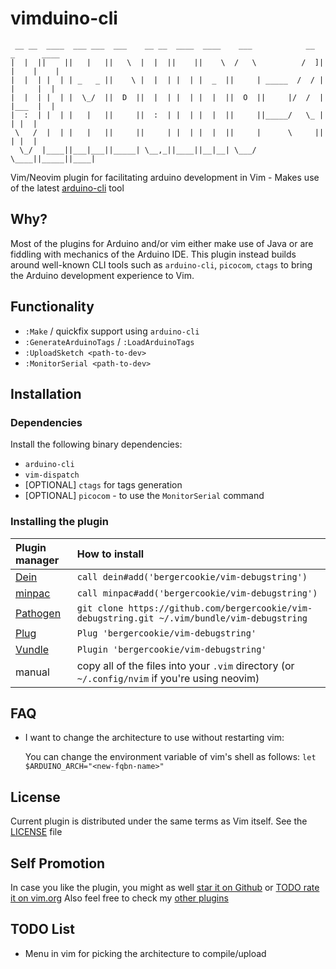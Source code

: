 # vimduino-cli

```
 __ __  ____  ___ ___  ___    __ __  ____  ____    ___            __  _      ____
|  |  ||    ||   |   ||   \  |  |  ||    ||    \  /   \          /  ]| |    |    |
|  |  | |  | | _   _ ||    \ |  |  | |  | |  _  ||     | _____  /  / | |     |  |
|  |  | |  | |  \_/  ||  D  ||  |  | |  | |  |  ||  O  ||     |/  /  | |___  |  |
|  :  | |  | |   |   ||     ||  :  | |  | |  |  ||     ||_____/   \_ |     | |  |
 \   /  |  | |   |   ||     ||     | |  | |  |  ||     |      \     ||     | |  |
  \_/  |____||___|___||_____| \__,_||____||__|__| \___/        \____||_____||____|
```

Vim/Neovim plugin for facilitating arduino development in Vim - Makes use of the
latest [arduino-cli](https://github.com/arduino/arduino-cli) tool

## Why?

Most of the plugins for Arduino and/or vim either make use of Java or are
fiddling with mechanics of the Arduino IDE. This plugin instead builds around
well-known CLI tools such as `arduino-cli`, `picocom`, `ctags` to bring the
Arduino development experience to Vim.

## Functionality

- `:Make` / quickfix support using `arduino-cli`
- `:GenerateArduinoTags` / `:LoadArduinoTags`
- `:UploadSketch <path-to-dev>`
- `:MonitorSerial <path-to-dev>`

## Installation

### Dependencies

Install the following binary dependencies:

- `arduino-cli`
- `vim-dispatch`
- [OPTIONAL] `ctags` for tags generation
- [OPTIONAL] `picocom` - to use the `MonitorSerial` command

### Installing the plugin

| Plugin manager | How to install                                                                                |
| :------------- | :-------------------------------------------------------------------------------------------- |
| [Dein][1]      | `call dein#add('bergercookie/vim-debugstring')`                                               |
| [minpac][2]    | `call minpac#add('bergercookie/vim-debugstring')`                                             |
| [Pathogen][3]  | `git clone https://github.com/bergercookie/vim-debugstring.git ~/.vim/bundle/vim-debugstring` |
| [Plug][4]      | `Plug 'bergercookie/vim-debugstring'`                                                         |
| [Vundle][5]    | `Plugin 'bergercookie/vim-debugstring'`                                                       |
| manual         | copy all of the files into your `.vim` directory (or `~/.config/nvim` if you're using neovim) |

[1]: https://github.com/Shougo/dein.vim
[2]: https://github.com/k-takata/minpac
[3]: https://github.com/tpope/vim-pathogen
[4]: https://github.com/junegunn/vim-plug
[5]: https://github.com/VundleVim/Vundle.vim

## FAQ

- I want to change the architecture to use without restarting vim:

  You can change the environment variable of vim's shell as follows:
  `let $ARDUINO_ARCH="<new-fqbn-name>"`

## License

Current plugin is distributed under the same terms as Vim itself. See the
[LICENSE](https://github.com/bergercookie/vim-debugstring/blob/master/LICENSE)
file

## Self Promotion

In case you like the plugin, you might as well [star it on
Github](https://github.com/bergercookie/vimduino-cli) or [TODO rate it on
vim.org]() Also feel
free to check my [other
plugins](https://github.com/bergercookie?tab=repositories)

## TODO List

- Menu in vim for picking the architecture to compile/upload
